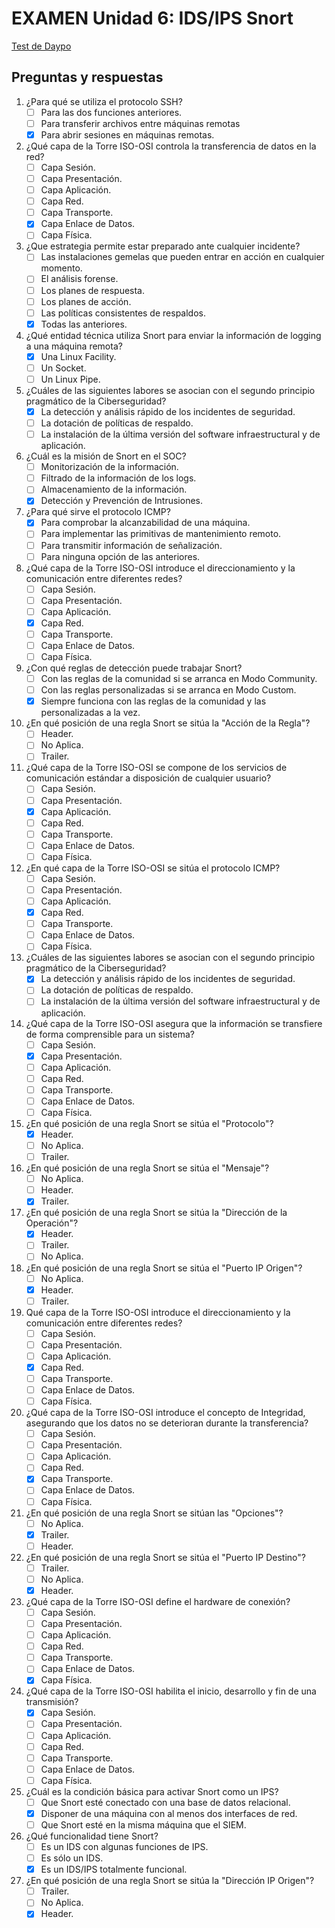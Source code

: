 # EXAMEN Unidad 6: IDS/IPS Snort

[Test de Daypo](https://www.daypo.com/ic-06.html)

## Preguntas y respuestas

1. ¿Para qué se utiliza el protocolo SSH?
	- [ ] Para las dos funciones anteriores.
	- [ ] Para transferir archivos entre máquinas remotas
	- [x] Para abrir sesiones en máquinas remotas.

2. ¿Qué capa de la Torre ISO-OSI controla la transferencia de datos en la red?
	- [ ] Capa Sesión.
	- [ ] Capa Presentación.
	- [ ] Capa Aplicación.
	- [ ] Capa Red.
	- [ ] Capa Transporte.
	- [x] Capa Enlace de Datos.
	- [ ] Capa Física.

3. ¿Que estrategia permite estar preparado ante cualquier incidente?
	- [ ] Las instalaciones gemelas que pueden entrar en acción en cualquier momento.
	- [ ] El análisis forense.
	- [ ] Los planes de respuesta.
	- [ ] Los planes de acción.
	- [ ] Las políticas consistentes de respaldos.
	- [x] Todas las anteriores.

4. ¿Qué entidad técnica utiliza Snort para enviar la información de logging a una máquina remota?
	- [x] Una Linux Facility.
	- [ ] Un Socket.
	- [ ] Un Linux Pipe.

5. ¿Cuáles de las siguientes labores se asocian con el segundo principio pragmático de la Ciberseguridad?
	- [x] La detección y análisis rápido de los incidentes de seguridad.
	- [ ] La dotación de políticas de respaldo.
	- [ ] La instalación de la última versión del software infraestructural y de aplicación.

6. ¿Cuál es la misión de Snort en el SOC?
	- [ ] Monitorización de la información.
	- [ ] Filtrado de la información de los logs.
	- [ ] Almacenamiento de la información.
	- [x] Detección y Prevención de Intrusiones.

7. ¿Para qué sirve el protocolo ICMP?
	- [x] Para comprobar la alcanzabilidad de una máquina.
	- [ ] Para implementar las primitivas de mantenimiento remoto.
	- [ ] Para transmitir información de señalización.
	- [ ] Para ninguna opción de las anteriores.

8. ¿Qué capa de la Torre ISO-OSI introduce el direccionamiento y la comunicación entre diferentes redes?
	- [ ] Capa Sesión.
	- [ ] Capa Presentación.
	- [ ] Capa Aplicación.
	- [x] Capa Red.
	- [ ] Capa Transporte.
	- [ ] Capa Enlace de Datos.
	- [ ] Capa Física.

9. ¿Con qué reglas de detección puede trabajar Snort?
	- [ ] Con las reglas de la comunidad si se arranca en Modo Community.
	- [ ] Con las reglas personalizadas si se arranca en Modo Custom.
	- [x] Siempre funciona con las reglas de la comunidad y las personalizadas a la vez.

10. ¿En qué posición de una regla Snort se sitúa la "Acción de la Regla"?
	- [ ] Header.
	- [ ] No Aplica.
	- [ ] Trailer.

11. ¿Qué capa de la Torre ISO-OSI se compone de los servicios de comunicación estándar a disposición de cualquier usuario?
	- [ ] Capa Sesión.
	- [ ] Capa Presentación.
	- [x] Capa Aplicación.
	- [ ] Capa Red.
	- [ ] Capa Transporte.
	- [ ] Capa Enlace de Datos.
	- [ ] Capa Física.

12. ¿En qué capa de la Torre ISO-OSI se sitúa el protocolo ICMP?
	- [ ] Capa Sesión.
	- [ ] Capa Presentación.
	- [ ] Capa Aplicación.
	- [x] Capa Red.
	- [ ] Capa Transporte.
	- [ ] Capa Enlace de Datos.
	- [ ] Capa Física.

13. ¿Cuáles de las siguientes labores se asocian con el segundo principio pragmático de la Ciberseguridad?
	- [x] La detección y análisis rápido de los incidentes de seguridad.
	- [ ] La dotación de políticas de respaldo.
	- [ ] La instalación de la última versión del software infraestructural y de aplicación.

14. ¿Qué capa de la Torre ISO-OSI asegura que la información se transfiere de forma comprensible para un sistema?
	- [ ] Capa Sesión.
	- [x] Capa Presentación.
	- [ ] Capa Aplicación.
	- [ ] Capa Red.
	- [ ] Capa Transporte.
	- [ ] Capa Enlace de Datos.
	- [ ] Capa Física.

15. ¿En qué posición de una regla Snort se sitúa el "Protocolo"?
	- [x] Header.
	- [ ] No Aplica.
	- [ ] Trailer.

16. ¿En qué posición de una regla Snort se sitúa el "Mensaje"?
	- [ ] No Aplica.
	- [ ] Header.
	- [x] Trailer.

17. ¿En qué posición de una regla Snort se sitúa la "Dirección de la Operación"?
	- [x] Header.
	- [ ] Trailer.
	- [ ] No Aplica.

18. ¿En qué posición de una regla Snort se sitúa el "Puerto IP Origen"?
	- [ ] No Aplica.
	- [x] Header.
	- [ ] Trailer.

19. Qué capa de la Torre ISO-OSI introduce el direccionamiento y la comunicación entre diferentes redes?
	- [ ] Capa Sesión.
	- [ ] Capa Presentación.
	- [ ] Capa Aplicación.
	- [x] Capa Red.
	- [ ] Capa Transporte.
	- [ ] Capa Enlace de Datos.
	- [ ] Capa Física.

20. ¿Qué capa de la Torre ISO-OSI introduce el concepto de Integridad, asegurando que los datos no se deterioran durante la transferencia?
	- [ ] Capa Sesión.
	- [ ] Capa Presentación.
	- [ ] Capa Aplicación.
	- [ ] Capa Red.
	- [x] Capa Transporte.
	- [ ] Capa Enlace de Datos.
	- [ ] Capa Física.

21. ¿En qué posición de una regla Snort se sitúan las "Opciones"?
	- [ ] No Aplica.
	- [x] Trailer.
	- [ ] Header.

22. ¿En qué posición de una regla Snort se sitúa el "Puerto IP Destino"?
	- [ ] Trailer.
	- [ ] No Aplica.
	- [x] Header.

23. ¿Qué capa de la Torre ISO-OSI define el hardware de conexión?
	- [ ] Capa Sesión.
	- [ ] Capa Presentación.
	- [ ] Capa Aplicación.
	- [ ] Capa Red.
	- [ ] Capa Transporte.
	- [ ] Capa Enlace de Datos.
	- [x] Capa Física.

24. ¿Qué capa de la Torre ISO-OSI habilita el inicio, desarrollo y fin de una transmisión?
	- [x] Capa Sesión.
	- [ ] Capa Presentación.
	- [ ] Capa Aplicación.
	- [ ] Capa Red.
	- [ ] Capa Transporte.
	- [ ] Capa Enlace de Datos.
	- [ ] Capa Física.

25. ¿Cuál es la condición básica para activar Snort como un IPS?
	- [ ] Que Snort esté conectado con una base de datos relacional.
	- [x] Disponer de una máquina con al menos dos interfaces de red.
	- [ ] Que Snort esté en la misma máquina que el SIEM.

26. ¿Qué funcionalidad tiene Snort?
	- [ ] Es un IDS con algunas funciones de IPS.
	- [ ] Es sólo un IDS.
	- [x] Es un IDS/IPS totalmente funcional.

27. ¿En qué posición de una regla Snort se sitúa la "Dirección IP Origen"?
	- [ ] Trailer.
	- [ ] No Aplica.
	- [x] Header.
